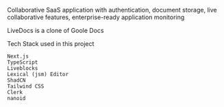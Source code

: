 Collaborative SaaS application with authentication, document storage, live collaborative features, enterprise-ready application monitoring

LiveDocs is a clone of Goole Docs

Tech Stack used in this project

    Next.js
    TypeScript
    Liveblocks
    Lexical (jsm) Editor
    ShadCN
    Tailwind CSS
    Clerk
    nanoid
